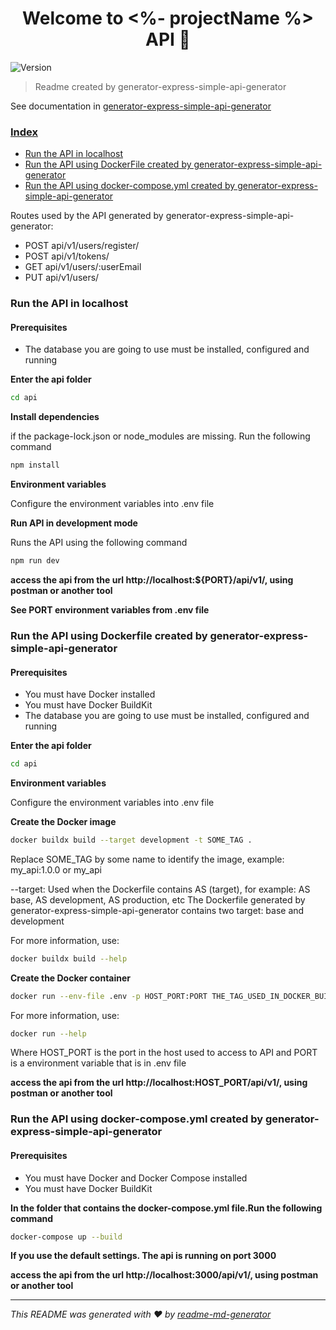 <h1 align="center">Welcome to <%- projectName %> API 👋</h1>
<p>
  <img alt="Version" src="https://img.shields.io/badge/version-0.1.0-blue.svg?cacheSeconds=2592000" />
</p>

> Readme created by generator-express-simple-api-generator

See documentation in [generator-express-simple-api-generator](https://github.com/cristopher1/generator-express-simple-api-generator/tree/main)

### [Index](#index)

- [Run the API in localhost](#localhost)
- [Run the API using DockerFile created by generator-express-simple-api-generator](#docker-support)
- [Run the API using docker-compose.yml created by generator-express-simple-api-generator](#docker-compose-support)

Routes used by the API generated by generator-express-simple-api-generator:

- POST api/v1/users/register/
- POST api/v1/tokens/
- GET api/v1/users/:userEmail
- PUT api/v1/users/

### <a id="localhost"></a> Run the API in localhost

#### Prerequisites

- The database you are going to use must be installed, configured and running

**Enter the api folder**

```sh
cd api
```

**Install dependencies**

if the package-lock.json or node_modules are missing. Run the following command

```sh
npm install
```

**Environment variables**

Configure the environment variables into .env file

**Run API in development mode**

Runs the API using the following command

```sh
npm run dev
```

**access the api from the url http://localhost:${PORT}/api/v1/, using postman or another tool**

**See PORT environment variables from .env file**

### <a id="docker-support"></a> Run the API using Dockerfile created by generator-express-simple-api-generator

#### Prerequisites

- You must have Docker installed
- <a ref="https://docs.docker.com/build/buildkit/">You must have Docker BuildKit</a>
- The database you are going to use must be installed, configured and running

**Enter the api folder**

```sh
cd api
```

**Environment variables**

Configure the environment variables into .env file

**Create the Docker image**

```sh
docker buildx build --target development -t SOME_TAG .
```

Replace SOME_TAG by some name to identify the image, example: my_api:1.0.0 or my_api

--target: Used when the Dockerfile contains AS (target), for example: AS base, AS development, AS production, etc
The Dockerfile generated by generator-express-simple-api-generator contains two target: base and development

For more information, use:

```sh
docker buildx build --help
```

**Create the Docker container**

```sh
docker run --env-file .env -p HOST_PORT:PORT THE_TAG_USED_IN_DOCKER_BUILD
```

For more information, use:

```sh
docker run --help
```

Where HOST_PORT is the port in the host used to access to API and PORT is a environment variable that is in .env file

**access the api from the url http://localhost:HOST_PORT/api/v1/, using postman or another tool**

### <a id="docker-compose-support"></a> Run the API using docker-compose.yml created by generator-express-simple-api-generator

#### Prerequisites

- You must have Docker and Docker Compose installed
- <a ref="https://docs.docker.com/build/buildkit/">You must have Docker BuildKit</a>

**In the folder that contains the docker-compose.yml file.Run the following command**

```sh
docker-compose up --build
```

**If you use the default settings. The api is running on port 3000**

**access the api from the url http://localhost:3000/api/v1/, using postman or another tool**

---

_This README was generated with ❤️ by [readme-md-generator](https://github.com/kefranabg/readme-md-generator)_
